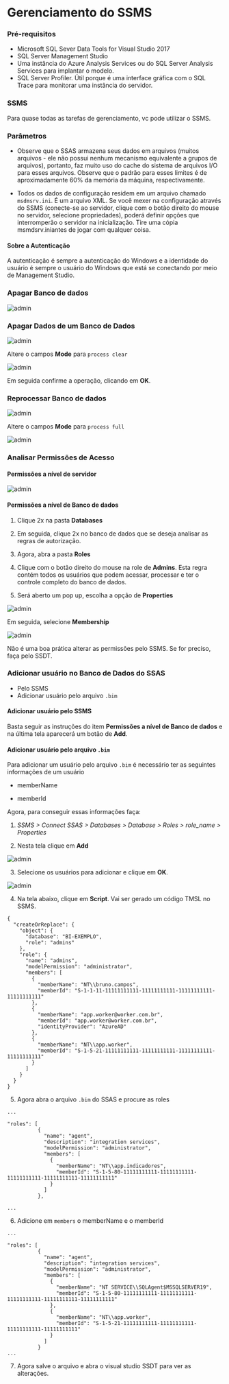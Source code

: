 # Gerenciamento do SSMS

### Pré-requisitos
- Microsoft SQL Sever Data Tools for Visual Studio 2017
- SQL Server Management Studio
- Uma instância do Azure Analysis Services ou do SQL Server Analysis Services para implantar o modelo. 
- SQL Server Profiler. Útil porque é uma interface gráfica com o SQL Trace para monitorar uma instância do servidor.

### SSMS
Para quase todas as tarefas de gerenciamento, vc pode utilizar o SSMS.

### Parâmetros
- Observe que o SSAS armazena seus dados em arquivos (muitos arquivos - ele não possui nenhum mecanismo equivalente a grupos de arquivos), portanto, faz muito uso do cache do sistema de arquivos I/O para esses arquivos. Observe que o padrão para esses limites é de aproximadamente 60% da memória da máquina, respectivamente.

- Todos os dados de configuração residem em um arquivo chamado `msdmsrv.ini`. É um arquivo XML. Se você mexer na configuração através do SSMS (conecte-se ao servidor, clique com o botão direito do mouse no servidor, selecione propriedades), poderá definir opções que interromperão o servidor na inicialização. Tire uma cópia msmdsrv.iniantes de jogar com qualquer coisa.

#### Sobre a Autenticação
A autenticação é sempre a autenticação do Windows e a identidade do usuário é sempre o usuário do Windows que está se conectando por meio de Management Studio.

### Apagar Banco de dados

![admin](img/ssas_102.PNG)

### Apagar Dados de um Banco de Dados

![admin](img/ssas_101.PNG)

Altere o campos **Mode** para `process clear`

![admin](img/ssas_103.PNG)

Em seguida confirme a operação, clicando em **OK**.

### Reprocessar Banco de dados

![admin](img/ssas_101.PNG)

Altere o campos **Mode** para `process full`

![admin](img/ssas_104.PNG)



### Analisar Permissões de Acesso

#### Permissões a nível de servidor 

![admin](img/ssas_104.PNG)

#### Permissões a nível de Banco de dados

1. Clique 2x na pasta **Databases**

2. Em seguida, clique 2x no banco de dados que se deseja analisar as regras de autorização.

3. Agora, abra a pasta **Roles**

4. Clique com o botão direito do mouse na role de **Admins**. Esta regra contém todos os usuários que podem acessar, processar e ter o controle completo do banco de dados.

5. Será aberto um pop up, escolha a opção de **Properties**

![admin](img/ssas_105.PNG)

Em seguida, selecione **Membership**

![admin](img/ssas_106.PNG)

Não é uma boa prática alterar as permissões pelo SSMS. Se for preciso, faça pelo SSDT.

### Adicionar usuário no Banco de Dados do SSAS
- Pelo SSMS
- Adicionar usuário pelo arquivo `.bim`

#### Adicionar usuário pelo SSMS
Basta seguir as instruções do item **Permissões a nível de Banco de dados** e na última tela aparecerá um botão de **Add**.

#### Adicionar usuário pelo arquivo `.bim`
Para adicionar um usuário pelo arquivo `.bim` é necessário ter as seguintes informações de um usuário

- memberName

- memberId

Agora, para conseguir essas informações faça:
<br/>
1. *SSMS > Connect SSAS > Databases > Database > Roles > role_name > Properties*

2. Nesta tela clique em **Add**

![admin](img/ssas_107.PNG)

3. Selecione os usuários para adicionar e clique em **OK**. 

![admin](img/ssas_108.PNG)

4. Na tela abaixo, clique em **Script**. Vai ser gerado um código TMSL no SSMS.

```
{
  "createOrReplace": {
    "object": {
      "database": "BI-EXEMPLO",
      "role": "admins"
    },
    "role": {
      "name": "admins",
      "modelPermission": "administrator",
      "members": [
        {
          "memberName": "NT\\bruno.campos",
          "memberId": "S-1-1-11-11111111111-11111111111-11111111111-11111111111"
        },
        {
          "memberName": "app.worker@worker.com.br",
          "memberId": "app.worker@worker.com.br",
          "identityProvider": "AzureAD"
        },
        {
          "memberName": "NT\\app.worker",
          "memberId": "S-1-5-21-11111111111-11111111111-11111111111-11111111111"
        }
      ]
    }
  }
}
```

5. Agora abra o arquivo `.bim` do SSAS e procure as roles

```
...

"roles": [
          {
            "name": "agent",
            "description": "integration services",
            "modelPermission": "administrator",
            "members": [
              {
                "memberName": "NT\\app.indicadores",
                "memberId": "S-1-5-80-11111111111-11111111111-11111111111-11111111111-11111111111"
              }
            ]
          },

...
```

6. Adicione em `members` o memberName e o memberId

```
...

"roles": [
          {
            "name": "agent",
            "description": "integration services",
            "modelPermission": "administrator",
            "members": [
              {
                "memberName": "NT SERVICE\\SQLAgent$MSSQLSERVER19",
                "memberId": "S-1-5-80-11111111111-11111111111-11111111111-11111111111-11111111111"
              },
              {
                "memberName": "NT\\app.worker",
                "memberId": "S-1-5-21-11111111111-11111111111-11111111111-11111111111"
              }
            ]
          }
...
```

7. Agora salve o arquivo e abra o visual studio SSDT para ver as alterações.
